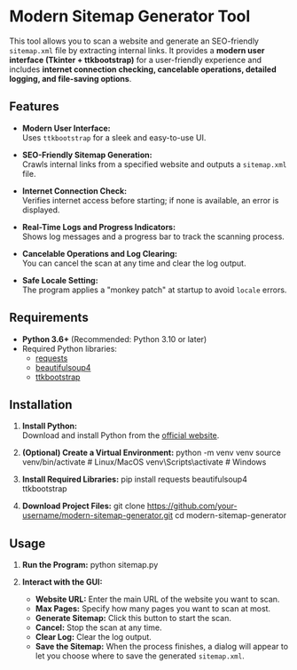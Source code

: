 # Modern Sitemap Generator Tool

This tool allows you to scan a website and generate an SEO-friendly `sitemap.xml` file by extracting internal links. It provides a **modern user interface (Tkinter + ttkbootstrap)** for a user-friendly experience and includes **internet connection checking, cancelable operations, detailed logging, and file-saving options**.

## Features

- **Modern User Interface:**  
  Uses `ttkbootstrap` for a sleek and easy-to-use UI.

- **SEO-Friendly Sitemap Generation:**  
  Crawls internal links from a specified website and outputs a `sitemap.xml` file.

- **Internet Connection Check:**  
  Verifies internet access before starting; if none is available, an error is displayed.

- **Real-Time Logs and Progress Indicators:**  
  Shows log messages and a progress bar to track the scanning process.

- **Cancelable Operations and Log Clearing:**  
  You can cancel the scan at any time and clear the log output.

- **Safe Locale Setting:**  
  The program applies a "monkey patch" at startup to avoid `locale` errors.

## Requirements

- **Python 3.6+** (Recommended: Python 3.10 or later)
- Required Python libraries:
  - [requests](https://pypi.org/project/requests/)
  - [beautifulsoup4](https://pypi.org/project/beautifulsoup4/)
  - [ttkbootstrap](https://pypi.org/project/ttkbootstrap/)

## Installation

1. **Install Python:**  
   Download and install Python from the [official website](https://www.python.org/downloads/).

2. **(Optional) Create a Virtual Environment:**
   python -m venv venv
   source venv/bin/activate   # Linux/MacOS
   venv\Scripts\activate      # Windows

3. **Install Required Libraries:**
   pip install requests beautifulsoup4 ttkbootstrap


4. **Download Project Files:**
   git clone https://github.com/your-username/modern-sitemap-generator.git
   cd modern-sitemap-generator


## Usage

1. **Run the Program:**
   python sitemap.py


2. **Interact with the GUI:**
   - **Website URL:** Enter the main URL of the website you want to scan.
   - **Max Pages:** Specify how many pages you want to scan at most.
   - **Generate Sitemap:** Click this button to start the scan.
   - **Cancel:** Stop the scan at any time.
   - **Clear Log:** Clear the log output.
   - **Save the Sitemap:** When the process finishes, a dialog will appear to let you choose where to save the generated `sitemap.xml`.
